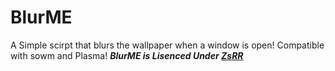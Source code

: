 # BlurME
A Simple scirpt that blurs the wallpaper when a window is open! Compatible with sowm and Plasma!
***BlurME is Lisenced Under [ZsRR](https://github.com/ssfgames13/ZsRR-License)***
